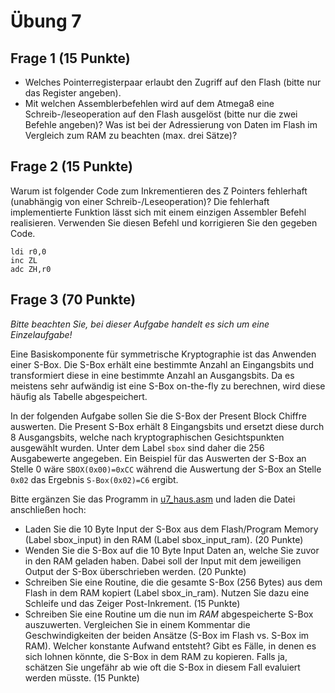 # Übung 7

## Frage 1 (15 Punkte)

- Welches Pointerregisterpaar erlaubt den Zugriff auf den Flash (bitte nur das Register angeben).
- Mit welchen Assemblerbefehlen wird auf dem Atmega8 eine Schreib-/leseoperation auf den Flash ausgelöst (bitte nur die zwei Befehle angeben)? Was ist bei der Adressierung von Daten im Flash im Vergleich zum RAM zu beachten (max. drei Sätze)?

## Frage 2 (15 Punkte)

Warum ist folgender Code zum Inkrementieren des Z Pointers fehlerhaft (unabhängig von einer Schreib-/Leseoperation)? Die fehlerhaft implementierte Funktion lässt sich mit einem einzigen Assembler Befehl realisieren. Verwenden Sie diesen Befehl und korrigieren Sie den gegeben Code.
```
ldi r0,0
inc ZL
adc ZH,r0
```

## Frage 3 (70 Punkte)

*Bitte beachten Sie, bei dieser Aufgabe handelt es sich um eine Einzelaufgabe!*

Eine Basiskomponente für symmetrische Kryptographie ist das Anwenden einer S-Box. Die S-Box erhält eine bestimmte Anzahl an Eingangsbits und transformiert diese in eine bestimmte Anzahl an Ausgangsbits. Da es meistens sehr aufwändig ist eine S-Box on-the-fly zu berechnen, wird diese häufig als Tabelle abgespeichert.

In der folgenden Aufgabe sollen Sie die S-Box der Present Block Chiffre auswerten. Die Present S-Box erhält 8 Eingangsbits und ersetzt diese durch 8 Ausgangsbits, welche nach kryptographischen Gesichtspunkten ausgewählt wurden. Unter dem Label `sbox` sind daher die 256 Ausgabewerte angegeben. Ein Beispiel für das Auswerten der S-Box an Stelle 0 wäre `SBOX(0x00)=0xCC` während die Auswertung der S-Box an Stelle `0x02` das Ergebnis `S-Box(0x02)=C6` ergibt.

Bitte ergänzen Sie das Programm in [u7_haus.asm](u7_haus.asm) und laden die Datei anschließen hoch:

- Laden Sie die 10 Byte Input der S-Box aus dem Flash/Program Memory (Label sbox_input) in den RAM (Label sbox_input_ram). (20 Punkte)
- Wenden Sie die S-Box auf die 10 Byte Input Daten an, welche Sie zuvor in den RAM geladen haben. Dabei soll der Input mit dem jeweiligen Output der S-Box überschrieben werden. (20 Punkte)
- Schreiben Sie eine Routine, die die gesamte S-Box (256 Bytes) aus dem Flash in dem RAM kopiert (Label sbox_in_ram). Nutzen Sie dazu eine Schleife und das Zeiger Post-Inkrement. (15 Punkte)
- Schreiben Sie eine Routine um die nun im *RAM* abgespeicherte S-Box auszuwerten. Vergleichen Sie in einem Kommentar die Geschwindigkeiten der beiden Ansätze (S-Box im Flash vs. S-Box im RAM). Welcher konstante Aufwand entsteht? Gibt es Fälle, in denen es sich lohnen könnte, die S-Box in dem RAM zu kopieren. Falls ja, schätzen Sie ungefähr ab wie oft die S-Box in diesem Fall evaluiert werden müsste. (15 Punkte)
